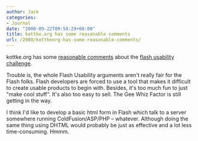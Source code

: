 ```yaml
---
author: Jack
categories:
- Journal
date: "2000-09-22T09:58:29+00:00"
title: kottke.org has some reasonable comments
url: /2000/kottkeorg-has-some-reasonable-comments/
---
```


kottke.org has some [reasonable comments][1] about the [flash usability challenge][2].
  


Trouble is, the whole Flash Usability arguments aren't really fair for the Flash folks. Flash developers are forced to use a tool that makes it difficult to create usable products to begin with. Besides, it's too much fun to just "make cool stuff". It's also too easy to sell. The Gee Whiz Factor is still getting in the way.
  


I think I'd like to develop a basic html form in Flash which talk to a server somewhere running ColdFusion/ASP/PHP &#8211; whatever. Although doing the same thing using DHTML would probably be just as effective and a lot less time-consuming. Hmmm.

 [1]: http://www.kottke.org/plus/misc/flashusability_response.html "read kottke's comments"
 [2]: http://webword.com/flashusability.html "the flash usability challenge at webword.com"